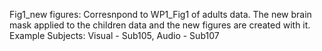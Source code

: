 Fig1_new figures: Corresnpond to WP1_Fig1 of adults data. The new brain mask applied to the children data and the new figures are created with it. 
Example Subjects: Visual - Sub105, Audio - Sub107
